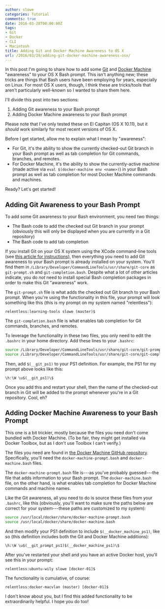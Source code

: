 ```yaml
---
author: slowe
categories: Tutorial
comments: true
date: 2016-03-28T00:00:00Z
tags:
- Git
- Docker
- CLI
- Macintosh
title: Adding Git and Docker Machine Awareness to OS X
url: /2016/03/28/adding-git-docker-machine-awareness-osx/
---
```


In this post I'm going to share how to add some [Git][link-1] and [Docker Machine][link-2] "awareness" to your OS X Bash prompt. This isn't anything new; these tricks are things that Bash users have been employing for years, especially on Linux. For most OS X users, though, I think these are tricks/tools that aren't particularly well-known so I wanted to share them here.

I'll divide this post into two sections:

1. Adding Git awareness to your Bash prompt
2. Adding Docker Machine awareness to your Bash prompt

Please note that I've only tested these on El Capitan (OS X 10.11), but it _should_ work similarly for most recent versions of OS X.

Before I get started, allow me to explain what I mean by "awareness":

* For Git, it's the ability to show the currently checked-out Git branch in your Bash prompt as well as tab completion for Git commands, branches, and remotes.
* For Docker Machine, it's the ability to show the currently-active machine (made active via `eval $(docker-machine env <name>)`) in your Bash prompt as well as tab completion for most Docker Machine commands and machines.

Ready? Let's get started!

## Adding Git Awareness to your Bash Prompt

To add some Git awareness to your Bash environment, you need two things:

* The Bash code to add the checked out Git branch in your prompt (obviously this will only be displayed when you are currently in a Git repository)
* The Bash code to add tab completion

If you install Git on your OS X system using the XCode command-line tools (see [this article for instructions][link-3]), then everything you need to add Git awareness to your Bash prompt is already installed on your system. You'll find them in `/Library/Developer/CommandLineTools/usr/share/git-core` as `git-prompt.sh` and `git-completion.bash`. Despite what a lot of other articles indicate, you do _not_ need to install special Bash completion packages in order to make this Git "awareness" work.

The `git-prompt.sh` file is what adds the checked out Git branch to your Bash prompt. When you're using the functionality in this file, your prompt will look something like this (this is my prompt on my system named "relentless"):

    relentless:learning-tools slowe (master)$

The `git-completion.bash` file is what enables tab completion for Git commands, branches, and remotes.

To leverage the functionality in these two files, you only need to edit the `.bashrc` in your home directory. Add these lines to your `.bashrc`:

``` bash
source /Library/Developer/CommandLineTools/usr/share/git-core/git-prompt.sh
source /Library/Developer/CommandLineTools/usr/share/git-core/git-completion.bash
```

Then, add `$(__git_ps1)` to your PS1 definition. For example, the PS1 for my prompt above looks like this:

    \h:\W \u$(__git_ps1)\$

Once you add this and restart your shell, then the name of the checked-out branch in Git will be added to the prompt whenever you're in a Git repository. Cool, eh?

## Adding Docker Machine Awareness to your Bash Prompt

This one is a bit trickier, mostly because the files you need don't come bundled with Docker Machine. (To be fair, they might get installed via Docker Toolbox, but as I don't use Toolbox I can't verify.)

The files you need are found in [the Docker Machine GitHub repository][link-4]. Specifically, you'll need the `docker-machine-prompt.bash` and `docker-machine.bash` files.

The `docker-machine-prompt.bash` file is---as you've probably guessed---the file that adds information to your Bash prompt. The `docker-machine.bash` file, on the other hand, is what enables tab completion for Docker Machine commands and machine names.

Like the Git awareness, all you need to do is source these files from your `.bashrc`, like this (obviously, you'll want to make sure the paths below are correct for your system---these paths are customized to my system):

``` bash
source /usr/local/docker/share/docker-machine-prompt.bash
source /usr/local/docker/share/docker-machine.bash
```

And then modify your PS1 definition to include `$(__docker_machine_ps1)`, like so (this definition includes both the Git and Docker Machine additions):

    \h:\W \u$(__git_prompt_ps1)$(__docker_machine_ps1)\$

After you've restarted your shell and you have an active Docker host, you'll see this in your prompt:

    relentless:ubuntu-wily slowe [docker-01]$

The functionality is cumulative, of course:

    relentless:docker-macvlan (master) [docker-01]$

I don't know about you, but I find this added functionality to be extraordinarily helpful. I hope you do too!



[link-1]: https://git-scm.com/
[link-2]: https://www.docker.com/products/docker-machine
[link-3]: http://osxdaily.com/2014/02/12/install-command-line-tools-mac-os-x/
[link-4]: https://github.com/docker/machine/tree/v0.6.0/contrib/completion/bash